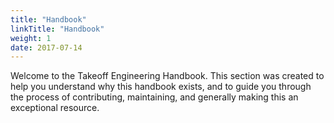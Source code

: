```yaml
---
title: "Handbook"
linkTitle: "Handbook"
weight: 1
date: 2017-07-14
---
```


Welcome to the Takeoff Engineering Handbook. This section was created to help you understand why this handbook exists, and to guide you through the process of contributing, maintaining, and generally making this an exceptional resource.